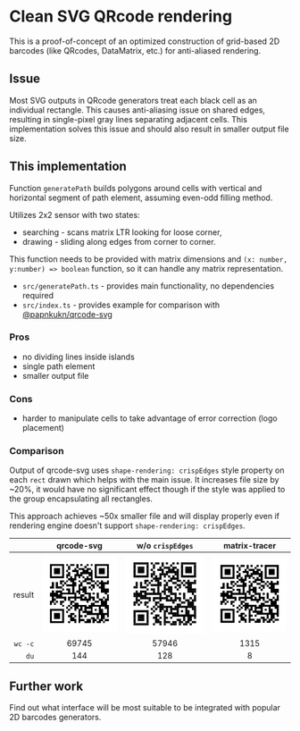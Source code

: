 # Clean SVG QRcode rendering

This is a proof-of-concept of an optimized construction of grid-based 2D
barcodes (like QRcodes, DataMatrix, etc.) for anti-aliased rendering.

## Issue

Most SVG outputs in QRcode generators treat each black cell as an individual
rectangle. This causes anti-aliasing issue on shared edges, resulting in
single-pixel gray lines separating adjacent cells. This implementation
solves this issue and should also result in smaller output file size.

## This implementation

Function `generatePath` builds polygons around cells with vertical and
horizontal segment of path element, assuming even-odd filling method.

Utilizes 2x2 sensor with two states:

- searching - scans matrix LTR looking for loose corner,
- drawing - sliding along edges from corner to corner.

This function needs to be provided with matrix dimensions and
`(x: number, y:number) => boolean` function, so it can handle any matrix
representation.

- `src/generatePath.ts` - provides main functionality, no dependencies required
- `src/index.ts` - provides example for comparison with
  [@papnkukn/qrcode-svg](https://github.com/papnkukn/qrcode-svg)

### Pros

- no dividing lines inside islands
- single path element
- smaller output file

### Cons

- harder to manipulate cells to take advantage of error correction (logo
  placement)

### Comparison

Output of qrcode-svg uses `shape-rendering: crispEdges` style property on each
`rect` drawn which helps with the main issue. It increases file size by ~20%, it
would have no significant effect though if the style was applied to the group
encapsulating all rectangles.

This approach achieves ~50x smaller file and will display properly even if
rendering engine doesn't support `shape-rendering: crispEdges`.

|         |       qrcode-svg        |     w/o `crispEdges`     |     matrix-tracer    |
| ------: | :---------------------: | :----------------------: | :------------------: |
|  result | ![](outputs/native.svg) | ![](outputs/noCrisp.svg) | ![](outputs/our.svg) |
| `wc -c` |          69745          |          57946           |         1315         |
|    `du` |           144           |           128            |          8           |

## Further work

Find out what interface will be most suitable to be integrated with popular 2D
barcodes generators.
